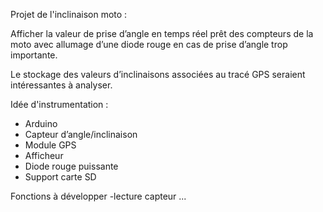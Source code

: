 Projet de l'inclinaison moto :


Afficher la valeur de prise d’angle en temps réel prêt des compteurs de la moto 
avec allumage d’une diode rouge en cas de prise d’angle trop importante.

Le stockage des valeurs d’inclinaisons associées au tracé GPS seraient intéressantes à analyser. 

Idée d'instrumentation :

-	Arduino
-	Capteur d’angle/inclinaison
-	Module GPS
-	Afficheur
-	Diode rouge puissante
-	Support carte SD

Fonctions à développer
-lecture capteur ...
